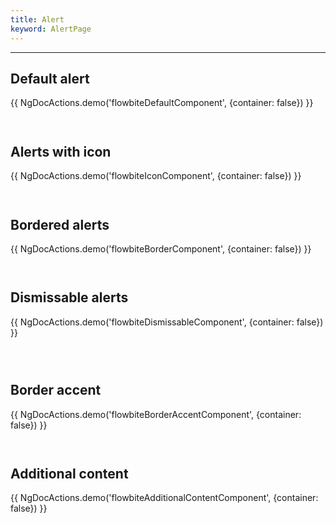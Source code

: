 ```yaml
---
title: Alert
keyword: AlertPage
---
```


---

## Default alert

{{ NgDocActions.demo('flowbiteDefaultComponent', {container: false}) }}

```html file="./default.component.ts"#L10-L39 group="default" name="html"

```

```typescript file="./default.component.ts"#L1-L1 group="default" name="typescript"

```

## Alerts with icon

{{ NgDocActions.demo('flowbiteIconComponent', {container: false}) }}

```html file="./icon.component.ts"#L10-L51 group="icon" name="html"

```

```typescript file="./icon.component.ts"#L1-L1 group="icon" name="typescript"

```

## Bordered alerts

{{ NgDocActions.demo('flowbiteBorderComponent', {container: false}) }}

```html file="./border.component.ts"#L10-L45 group="border" name="html"

```

```typescript file="./border.component.ts"#L1-L1 group="border" name="typescript"

```

## Dismissable alerts

{{ NgDocActions.demo('flowbiteDismissableComponent', {container: false}) }}

```html file="./dismissable.component.ts"#L10-L51 group="dismissable" name="html"

```

```typescript file="./dismissable.component.ts"#L1-L1 group="dismissable" name="typescript"

```

```typescript file="./dismissable.component.ts"#L55 group="dismissable" name="typescript"

```

## Border accent

{{ NgDocActions.demo('flowbiteBorderAccentComponent', {container: false}) }}

```html file="./border-accent.component.ts"#L10-L45 group="border-accent" name="html"

```

```typescript file="./border-accent.component.ts"#L1-L1 group="border-accent" name="typescript"

```

## Additional content

{{ NgDocActions.demo('flowbiteAdditionalContentComponent', {container: false}) }}

```html file="./additional-content.component.ts"#L10-L51 group="additional-content" name="html"

```

```typescript file="./additional-content.component.ts"#L1-L1 group="additional-content" name="typescript"

```
